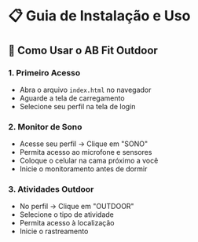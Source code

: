 # 📋 Guia de Instalação e Uso

## 🚀 Como Usar o AB Fit Outdoor

### 1. Primeiro Acesso
- Abra o arquivo `index.html` no navegador
- Aguarde a tela de carregamento
- Selecione seu perfil na tela de login

### 2. Monitor de Sono
- Acesse seu perfil → Clique em "SONO"
- Permita acesso ao microfone e sensores
- Coloque o celular na cama próximo a você
- Inicie o monitoramento antes de dormir

### 3. Atividades Outdoor
- No perfil → Clique em "OUTDOOR"
- Selecione o tipo de atividade
- Permita acesso à localização
- Inicie o rastreamento
